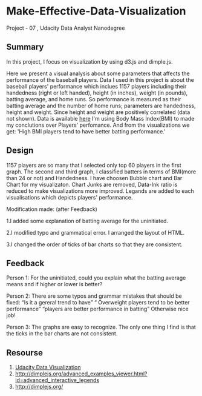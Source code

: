 # Make-Effective-Data-Visualization
Project - 07 , Udacity Data Analyst Nanodegree


## Summary
In this project, I focus on visualization by using d3.js and dimple.js.

Here we present a visual analysis about some parameters that affects the performance of the baseball players. Data I used in this project is about the baseball players' performance which inclues 1157 players including their handedness (right or left handed), height (in inches), weight (in pounds), batting average, and home runs. So performance is measured as their batting average and the number of home runs; parameters are handedness, height and weight. Since height and weight are positively correlated (data not shown). Data is available [here](https://docs.google.com/document/d/1w7KhqotVi5eoKE3I_AZHbsxdr-NmcWsLTIiZrpxWx4w/pub?embedded=true)
I'm using Body Mass Index(BMI) to made my conclutions over Players' perfomance. And from the visualizations we get: 'High BMI players tend to have better batting performance.'


## Design
1157 players are so many that I selected only top 60 players in the first graph.
The second and third graph, I classified batters in terms of BMI(more than 24 or not) and Handedness.
I have choosen Bubble chart and Bar Chart for my visualizaton. Chart Junks are removed, Data-Ink ratio is reduced to make visualizations more improved. Legands are added to each visualisations which depicts players' performance. 

Modification made: (after Feedback)

1.I added some explanation of batting average for the uninitiated.

2.I modified typo and grammatical error. I arranged the layout of HTML.

3.I changed the order of ticks of bar charts so that they are consistent.

## Feedback

Person 1:
For the uninitiated, could you explain what the batting average means and if higher or lower is better?

Person 2:
There are some typos and grammar mistakes that should be fixed:
“Is it a gereral trend to have”
“ Overweight players tend to be better performance”
“players are better performance in batting”
Otherwise nice job!

Person 3:
The graphs are easy to recognize.
The only one thing I find is that the ticks in the bar charts are not consistent.

## Resourse
1. [Udacity Data Visualization](https://classroom.udacity.com/courses/ud507-nd)
2. http://dimplejs.org/advanced_examples_viewer.html?id=advanced_interactive_legends
3. http://dimplejs.org/
